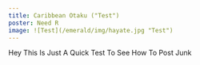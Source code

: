 ```yaml
--- 
title: Caribbean Otaku ("Test")
poster: Need R
image: ![Test](/emerald/img/hayate.jpg "Test")
---
```

Hey This Is Just A Quick Test To See How To Post Junk
